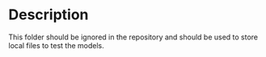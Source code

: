 # Description

This folder should be ignored in the repository and should be used to store local files to test the models.
